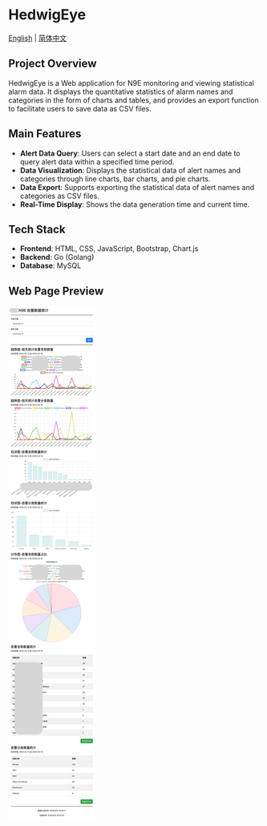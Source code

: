 # HedwigEye

[English](./README.md) | [简体中文](./docs/README_zh-cn.md)

## Project Overview
HedwigEye is a Web application for N9E monitoring and viewing statistical alarm data. It displays the quantitative statistics of alarm names and categories in the form of charts and tables, and provides an export function to facilitate users to save data as CSV files.

## Main Features
- **Alert Data Query**: Users can select a start date and an end date to query alert data within a specified time period.
- **Data Visualization**: Displays the statistical data of alert names and categories through line charts, bar charts, and pie charts.
- **Data Export**: Supports exporting the statistical data of alert names and categories as CSV files.
- **Real-Time Display**: Shows the data generation time and current time.

## Tech Stack
- **Frontend**: HTML, CSS, JavaScript, Bootstrap, Chart.js
- **Backend**: Go (Golang)
- **Database**: MySQL

## Web Page Preview

![Web Demo](docs/Demo-2025-03-15_16-31-27.jpg)
